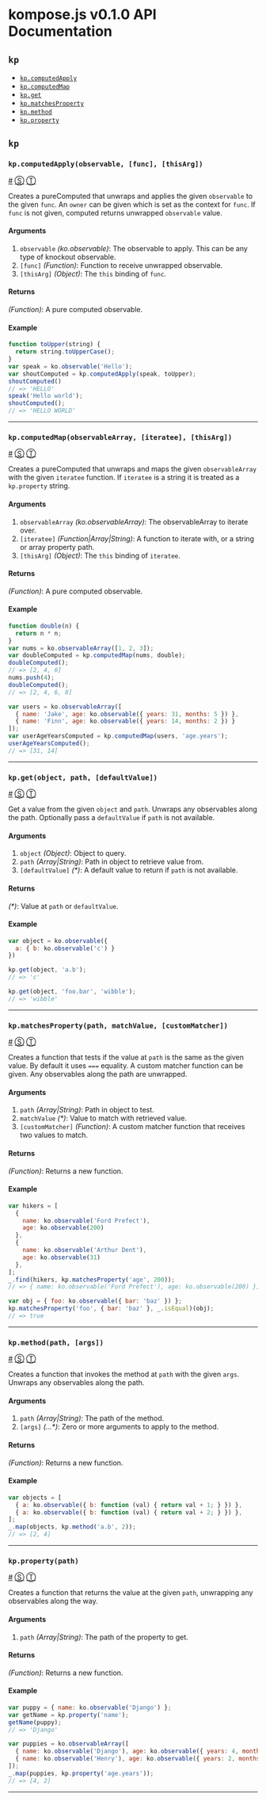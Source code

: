 # kompose.js v0.1.0 API Documentation

<!-- div class="toc-container" -->

<!-- div -->

## `kp`
* <a href="#kp-computedApply">`kp.computedApply`</a>
* <a href="#kp-computedMap">`kp.computedMap`</a>
* <a href="#kp-get">`kp.get`</a>
* <a href="#kp-matchesProperty">`kp.matchesProperty`</a>
* <a href="#kp-method">`kp.method`</a>
* <a href="#kp-property">`kp.property`</a>

<!-- /div -->

<!-- /div -->

<!-- div class="doc-container" -->

<!-- div -->

## `kp`

<!-- div -->

### <a id="kp-computedApply"></a>`kp.computedApply(observable, [func], [thisArg])`
<a href="#kp-computedApply">#</a> [&#x24C8;](https://github.com/pietvanzoen/knockout-kompose/blob/master/src/kompose.js#L213 "View in source") [&#x24C9;][1]

Creates a pureComputed that unwraps and applies the given `observable` to
the given `func`. An `owner` can be given which is set as the context for
`func`. If `func` is not given, computed returns unwrapped `observable` value.

#### Arguments
1. `observable` *(ko.observable)*: The observable to apply. This can be any type of knockout observable.
2. `[func]` *(Function)*: Function to receive unwrapped observable.
3. `[thisArg]` *(Object)*: The `this` binding of `func`.

#### Returns
*(Function)*:  A pure computed observable.

#### Example
```js
function toUpper(string) {
  return string.toUpperCase();
}
var speak = ko.observable('Hello');
var shoutComputed = kp.computedApply(speak, toUpper);
shoutComputed()
// => 'HELLO'
speak('Hello world');
shoutComputed();
// => 'HELLO WORLD'
```
* * *

<!-- /div -->

<!-- div -->

### <a id="kp-computedMap"></a>`kp.computedMap(observableArray, [iteratee], [thisArg])`
<a href="#kp-computedMap">#</a> [&#x24C8;](https://github.com/pietvanzoen/knockout-kompose/blob/master/src/kompose.js#L250 "View in source") [&#x24C9;][1]

Creates a pureComputed that unwraps and maps the given `observableArray`
with the given `iteratee` function. If `iteratee` is a string it is treated
as a `kp.property` string.

#### Arguments
1. `observableArray` *(ko.observableArray)*: The observableArray to iterate over.
2. `[iteratee]` *(Function|Array|String)*: A function to iterate with, or a string or array property path.
3. `[thisArg]` *(Object)*: The `this` binding of `iteratee`.

#### Returns
*(Function)*:  A pure computed observable.

#### Example
```js
function double(n) {
  return n * n;
}
var nums = ko.observableArray([1, 2, 3]);
var doubleComputed = kp.computedMap(nums, double);
doubleComputed();
// => [2, 4, 6]
nums.push(4);
doubleComputed();
// => [2, 4, 6, 8]

var users = ko.observableArray([
  { name: 'Jake', age: ko.observable({ years: 31, months: 5 }) },
  { name: 'Finn', age: ko.observable({ years: 14, months: 2 }) }
]);
var userAgeYearsComputed = kp.computedMap(users, 'age.years');
userAgeYearsComputed();
// => [31, 14]
```
* * *

<!-- /div -->

<!-- div -->

### <a id="kp-get"></a>`kp.get(object, path, [defaultValue])`
<a href="#kp-get">#</a> [&#x24C8;](https://github.com/pietvanzoen/knockout-kompose/blob/master/src/kompose.js#L96 "View in source") [&#x24C9;][1]

Get a value from the given `object` and `path`. Unwraps any observables
along the path. Optionally pass a `defaultValue` if `path` is not available.

#### Arguments
1. `object` *(Object)*: Object to query.
2. `path` *(Array|String)*: Path in object to retrieve value from.
3. `[defaultValue]` *(&#42;)*: A default value to return if `path` is not available.

#### Returns
*(&#42;)*:  Value at `path` or `defaultValue`.

#### Example
```js
var object = ko.observable({
  a: { b: ko.observable('c') }
})

kp.get(object, 'a.b');
// => 'c'

kp.get(object, 'foo.bar', 'wibble');
// => 'wibble'
```
* * *

<!-- /div -->

<!-- div -->

### <a id="kp-matchesProperty"></a>`kp.matchesProperty(path, matchValue, [customMatcher])`
<a href="#kp-matchesProperty">#</a> [&#x24C8;](https://github.com/pietvanzoen/knockout-kompose/blob/master/src/kompose.js#L161 "View in source") [&#x24C9;][1]

Creates a function that tests if the value at `path` is the same as the given
value. By default it uses `===` equality. A custom matcher function can be
given. Any observables along the path are unwrapped.

#### Arguments
1. `path` *(Array|String)*: Path in object to test.
2. `matchValue` *(&#42;)*: Value to match with retrieved value.
3. `[customMatcher]` *(Function)*: A custom matcher function that receives two values to match.

#### Returns
*(Function)*:  Returns a new function.

#### Example
```js
var hikers = [
  {
    name: ko.observable('Ford Prefect'),
    age: ko.observable(200)
  },
  {
    name: ko.observable('Arthur Dent'),
    age: ko.observable(31)
  },
];
_.find(hikers, kp.matchesProperty('age', 200));
// => { name: ko.observable('Ford Prefect'), age: ko.observable(200) };

var obj = { foo: ko.observable({ bar: 'baz' }) };
kp.matchesProperty('foo', { bar: 'baz' }, _.isEqual)(obj);
// => true
```
* * *

<!-- /div -->

<!-- div -->

### <a id="kp-method"></a>`kp.method(path, [args])`
<a href="#kp-method">#</a> [&#x24C8;](https://github.com/pietvanzoen/knockout-kompose/blob/master/src/kompose.js#L184 "View in source") [&#x24C9;][1]

Creates a function that invokes the method at `path` with the given `args`.
Unwraps any observables along the path.

#### Arguments
1. `path` *(Array|String)*: The path of the method.
2. `[args]` *(...&#42;)*: Zero or more arguments to apply to the method.

#### Returns
*(Function)*:  Returns a new function.

#### Example
```js
var objects = [
  { a: ko.observable({ b: function (val) { return val + 1; } }) },
  { a: ko.observable({ b: function (val) { return val + 2; } }) },
];
_.map(objects, kp.method('a.b', 2));
// => [2, 4]
```
* * *

<!-- /div -->

<!-- div -->

### <a id="kp-property"></a>`kp.property(path)`
<a href="#kp-property">#</a> [&#x24C8;](https://github.com/pietvanzoen/knockout-kompose/blob/master/src/kompose.js#L127 "View in source") [&#x24C9;][1]

Creates a function that returns the value at the given `path`, unwrapping
any observables along the way.

#### Arguments
1. `path` *(Array|String)*: The path of the property to get.

#### Returns
*(Function)*:  Returns a new function.

#### Example
```js
var puppy = { name: ko.observable('Django') };
var getName = kp.property('name');
getName(puppy);
// => 'Django'

var puppies = ko.observableArray([
  { name: ko.observable('Django'), age: ko.observable({ years: 4, months: 2 }) },
  { name: ko.observable('Henry'), age: ko.observable({ years: 2, months: 6 }) }
]);
_.map(puppies, kp.property('age.years'));
// => [4, 2]
```
* * *

<!-- /div -->

<!-- /div -->

<!-- /div -->

 [1]: #kp "Jump back to the TOC."
